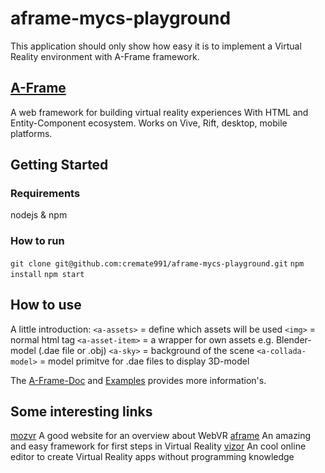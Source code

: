 # aframe-mycs-playground
This application should only show how easy it is to implement 
a Virtual Reality environment with A-Frame framework. 

## [A-Frame](https://aframe.io/) 
A web framework for building virtual reality experiences
With HTML and Entity-Component ecosystem. Works on Vive, Rift, desktop, mobile platforms.

## Getting Started

### Requirements

nodejs & npm

### How to run

```git clone git@github.com:cremate991/aframe-mycs-playground.git```
```npm install```
```npm start```

## How to use
A little introduction:
```<a-assets>``` = define which assets will be used
```<img>``` = normal html tag
```<a-asset-item>``` = a wrapper for own assets e.g. Blender-model (.dae file or .obj)
```<a-sky>``` = background of the scene
```<a-collada-model>``` = model primitve for .dae files to display 3D-model


The [A-Frame-Doc](https://aframe.io/docs/0.3.0/introduction/) and [Examples](https://aframe.io/examples/) provides more information's.


## Some interesting links

[mozvr](https://mozvr.com/) A good website for an overview about WebVR
[aframe](https://aframe.io/) An amazing and easy framework for first steps in Virtual Reality
[vizor](http://vizor.io/) An cool online editor to create Virtual Reality apps without programming knowledge
